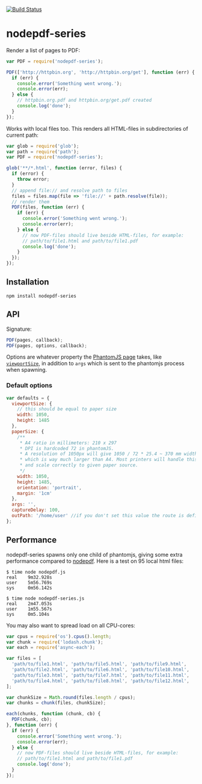 [![Build Status](https://travis-ci.org/arve0/nodepdf-series.svg?branch=v0.0.3)](https://travis-ci.org/arve0/nodepdf-series)
# nodepdf-series

Render a list of pages to PDF:

```js
var PDF = require('nodepdf-series');

PDF(['http://httpbin.org', 'http://httpbin.org/get'], function (err) {
  if (err) {
    console.error('Something went wrong.');
    console.error(err);
  } else {
    // httpbin.org.pdf and httpbin.org/get.pdf created
    console.log('done');
  }
});
```

Works with local files too. This renders all HTML-files in subdirectories of current path:

```js
var glob = require('glob');
var path = require('path');
var PDF = require('nodepdf-series');

glob('**/*.html', function (error, files) {
  if (error) {
    throw error;
  }
  // append file:// and resolve path to files
  files = files.map(file => 'file://' + path.resolve(file));
  // render them
  PDF(files, function (err) {
    if (err) {
      console.error('Something went wrong.');
      console.error(err);
    } else {
      // now PDF-files should live beside HTML-files, for example:
      // path/to/file1.html and path/to/file1.pdf
      console.log('done');
    }
  });
});
```

## Installation
```
npm install nodepdf-series
```

## API

Signature:

```js
PDF(pages, callback);
PDF(pages, options, callback);
```

Options are whatever property the [PhantomJS page](http://phantomjs.org/api/webpage/) takes, like [`viewportSize`](http://phantomjs.org/api/webpage/property/viewport-size.html), in addition to `args` which is sent to the phantomjs process when spawning.

### Default options
```js
var defaults = {
  viewportSize: {
    // this should be equal to paper size
    width: 1050,
    height: 1485
  },
  paperSize: {
    /**
     * A4 ratio in millimeters: 210 x 297
     * DPI is hardcoded 72 in phantomJS.
     * A resolution of 1050px will give 1050 / 72 * 25.4 ~ 370 mm width,
     * which is way much larger than A4. Most printers will handle this,
     * and scale correctly to given paper source.
     */
    width: 1050,
    height: 1485,
    orientation: 'portrait',
    margin: '1cm'
  },
  args: '',
  captureDelay: 100,
  outPath: '/home/user' //if you don't set this value the route is defined by the url path
};
```

## Performance
nodepdf-series spawns only one child of phantomjs, giving some
extra performance compared to [nodepdf](https://github.com/TJkrusinski/NodePDF).
Here is a test on 95 local html files:

```shell
$ time node nodepdf.js
real    9m32.928s
user    5m56.769s
sys     0m56.142s

$ time node nodepdf-series.js
real    2m47.053s
user    1m55.567s
sys     0m5.104s
```

You may also want to spread load on all CPU-cores:

```js
var cpus = require('os').cpus().length;
var chunk = require('lodash.chunk');
var each = require('async-each');

var files = [
  'path/to/file1.html', 'path/to/file5.html', 'path/to/file9.html',
  'path/to/file2.html', 'path/to/file6.html', 'path/to/file10.html',
  'path/to/file3.html', 'path/to/file7.html', 'path/to/file11.html',
  'path/to/file4.html', 'path/to/file8.html', 'path/to/file12.html',
];

var chunkSize = Math.round(files.length / cpus);
var chunks = chunk(files, chunkSize);

each(chunks, function (chunk, cb) {
  PDF(chunk, cb);
}, function (err) {
  if (err) {
    console.error('Something went wrong.');
    console.error(err);
  } else {
    // now PDF-files should live beside HTML-files, for example:
    // path/to/file1.html and path/to/file1.pdf
    console.log('done');
  }
});
```

